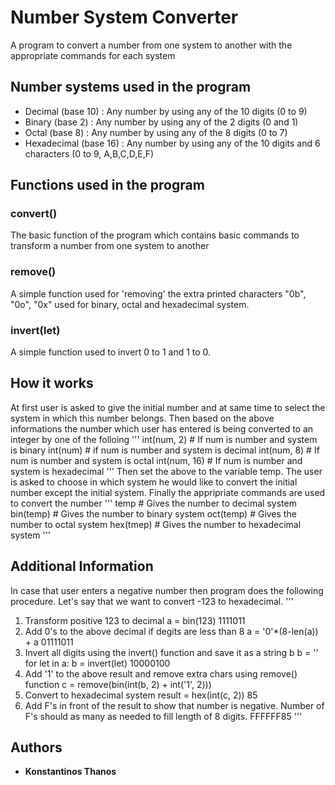 # Number System Converter
A program to convert a number from one system to another with the appropriate commands for each system

##  Number systems used in the program
* Decimal (base 10) : Any number by using any of the 10 digits (0 to 9)
* Binary (base 2)  : Any number by using any of the 2 digits (0 and 1)
* Octal (base 8)  : Any number by using any of the 8 digits (0 to 7)
* Hexadecimal (base 16) : Any number by using any of the 10 digits and 6 characters (0 to 9, A,B,C,D,E,F)

## Functions used in the program
### convert()
The basic function of the program which contains basic commands to transform a number from one system to another

### remove()
A simple function used for 'removing' the extra printed characters "0b", "0o", "0x" used for binary, octal and hexadecimal system.

### invert(let)
A simple function used to invert 0 to 1 and 1 to 0.

## How it works
At first user is asked to give the initial number and at same time to select the system in which this number belongs.
Then based on the above informations the number which user has entered is being converted to an integer by one of the folloing
'''
int(num, 2)  # If num is number and system is binary
int(num)     # if num is number and system is decimal
int(num, 8)  # If num is number and system is octal
int(num, 16) # If num is number and system is hexadecimal
'''
Then set the above to the variable temp.
The user is asked to choose in which system he would like to convert the initial number except the initial system.
Finally the appripriate commands are used to convert the number
'''
temp      # Gives the number to decimal system
bin(temp) # Gives the number to binary system
oct(temp) # Gives the number to octal system
hex(tmep) # Gives the number to hexadecimal system
'''

## Additional Information
In case that user enters a negative number then program does the following procedure. Let's say that we want to convert -123 to hexadecimal.
'''
1. Transform positive 123 to decimal
a = bin(123)
1111011
2. Add 0's to the above decimal if degits are less than 8
a = '0'*(8-len(a)) + a
01111011
3. Invert all digits using the invert() function and save it as a string b
b = ''
for let in a:
    b = invert(let)
10000100
4. Add '1' to the above result and remove extra chars using remove() function
c = remove(bin(int(b, 2) + int('1', 2)))
5. Convert to hexadecimal system
result = hex(int(c, 2))
85
6. Add F's in front of the result to show that number is negative. Number of F's should as many as needed to fill length of 8 digits.
FFFFFF85
'''

## Authors

* **Konstantinos Thanos**
